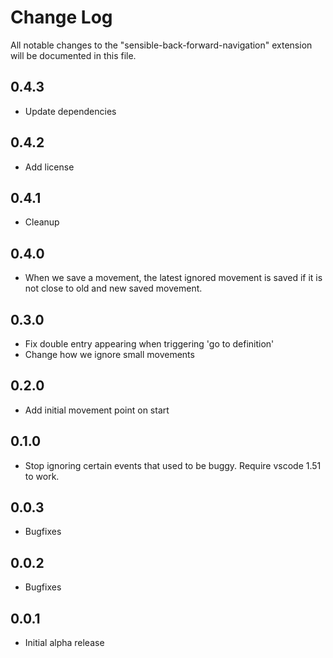 # Change Log

All notable changes to the "sensible-back-forward-navigation" extension will be documented in this file.

## 0.4.3

- Update dependencies

## 0.4.2

- Add license

## 0.4.1

- Cleanup

## 0.4.0

- When we save a movement, the latest ignored movement is saved if it is not close to old and new saved movement.

## 0.3.0

- Fix double entry appearing when triggering 'go to definition'
- Change how we ignore small movements

## 0.2.0

- Add initial movement point on start

## 0.1.0

- Stop ignoring certain events that used to be buggy. Require vscode 1.51 to work.

## 0.0.3

- Bugfixes

## 0.0.2

- Bugfixes

## 0.0.1

- Initial alpha release

